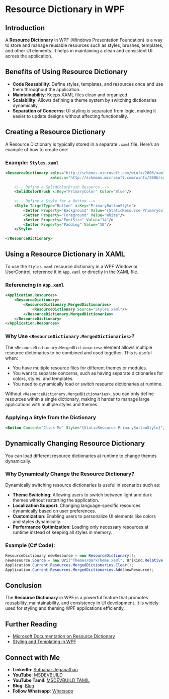 # Resource Dictionary in WPF

## Introduction
A **Resource Dictionary** in WPF (Windows Presentation Foundation) is a way to store and manage reusable resources such as styles, brushes, templates, and other UI elements. It helps in maintaining a clean and consistent UI across the application.

## Benefits of Using Resource Dictionary
- **Code Reusability**: Define styles, templates, and resources once and use them throughout the application.
- **Maintainability**: Keeps XAML files clean and organized.
- **Scalability**: Allows defining a theme system by switching dictionaries dynamically.
- **Separation of Concerns**: UI styling is separated from logic, making it easier to update designs without affecting functionality.

## Creating a Resource Dictionary
A Resource Dictionary is typically stored in a separate `.xaml` file. Here’s an example of how to create one:

### Example: `Styles.xaml`
```xml
<ResourceDictionary xmlns="http://schemas.microsoft.com/winfx/2006/xaml/presentation"
                    xmlns:x="http://schemas.microsoft.com/winfx/2006/xaml">
    
    <!-- Define a SolidColorBrush Resource -->
    <SolidColorBrush x:Key="PrimaryColor" Color="Blue"/>
    
    <!-- Define a Style for a Button -->
    <Style TargetType="Button" x:Key="PrimaryButtonStyle">
        <Setter Property="Background" Value="{StaticResource PrimaryColor}"/>
        <Setter Property="Foreground" Value="White"/>
        <Setter Property="FontSize" Value="14"/>
        <Setter Property="Padding" Value="10"/>
    </Style>
    
</ResourceDictionary>
```

## Using a Resource Dictionary in XAML
To use the `Styles.xaml` resource dictionary in a WPF Window or UserControl, reference it in `App.xaml` or directly in the XAML file.

### Referencing in `App.xaml`
```xml
<Application.Resources>
    <ResourceDictionary>
        <ResourceDictionary.MergedDictionaries>
            <ResourceDictionary Source="Styles.xaml"/>
        </ResourceDictionary.MergedDictionaries>
    </ResourceDictionary>
</Application.Resources>
```

### Why Use `<ResourceDictionary.MergedDictionaries>`?
The `<ResourceDictionary.MergedDictionaries>` element allows multiple resource dictionaries to be combined and used together. This is useful when:
- You have multiple resource files for different themes or modules.
- You want to separate concerns, such as having separate dictionaries for colors, styles, and templates.
- You need to dynamically load or switch resource dictionaries at runtime.

Without `<ResourceDictionary.MergedDictionaries>`, you can only define resources within a single dictionary, making it harder to manage large applications with multiple styles and themes.

### Applying a Style from the Dictionary
```xml
<Button Content="Click Me" Style="{StaticResource PrimaryButtonStyle}"/>
```

## Dynamically Changing Resource Dictionary
You can load different resource dictionaries at runtime to change themes dynamically.

### Why Dynamically Change the Resource Dictionary?
Dynamically switching resource dictionaries is useful in scenarios such as:
- **Theme Switching**: Allowing users to switch between light and dark themes without restarting the application.
- **Localization Support**: Changing language-specific resources dynamically based on user preferences.
- **Customization**: Enabling users to personalize UI elements like colors and styles dynamically.
- **Performance Optimization**: Loading only necessary resources at runtime instead of keeping all styles in memory.

### Example (C# Code):
```csharp
ResourceDictionary newResource = new ResourceDictionary();
newResource.Source = new Uri("Themes/DarkTheme.xaml", UriKind.Relative);
Application.Current.Resources.MergedDictionaries.Clear();
Application.Current.Resources.MergedDictionaries.Add(newResource);
```

## Conclusion
The **Resource Dictionary** in WPF is a powerful feature that promotes reusability, maintainability, and consistency in UI development. It is widely used for styling and theming WPF applications efficiently.

## Further Reading
- [Microsoft Documentation on Resource Dictionary](https://learn.microsoft.com/en-us/dotnet/desktop/wpf/fundamentals/xaml-resource-references)
- [Styling and Templating in WPF](https://learn.microsoft.com/en-us/dotnet/desktop/wpf/controls/styling-and-templating)

 ## Connect with Me
- **LinkedIn**: [Suthahar Jeganathan](https://www.linkedin.com/in/jssuthahar/)
- **YouTube**: [MSDEVBUILD](https://www.youtube.com/@MSDEVBUILD)
- **YouTube Tamil**: [MSDEVBUILD TAMIL](https://www.youtube.com/@MSDEVBUILDTamil)
- **Blog**: [Blog](https://www.msdevbuild.com/)
- **Follow Whatsapp**: [Whatsapp](https://www.whatsapp.com/channel/0029Va5j2rHEFeXcTlUhQB0J)

